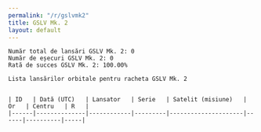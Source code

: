 ```yaml
---
permalink: "/r/gslvmk2"
title: GSLV Mk. 2
layout: default
---
```


    Număr total de lansări GSLV Mk. 2: 0
    Număr de eșecuri GSLV Mk. 2: 0
    Rată de succes GSLV Mk. 2: 100.00%
    
    Lista lansărilor orbitale pentru racheta GSLV Mk. 2
    
    
    | ID   | Dată (UTC)   | Lansator   | Serie   | Satelit (misiune)   | Or   | Centru   | R   |
    |------|--------------|------------|---------|---------------------|------|----------|-----|

